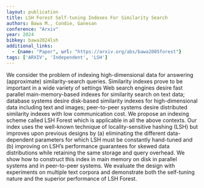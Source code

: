 ```yaml
---
layout: publication
title: LSH Forest Self-tuning Indexes For Similarity Search
authors: Bawa M., Condie, Ganesan
conference: "Arxiv"
year: 2024
bibkey: bawa2024lsh
additional_links:
  - {name: "Paper", url: "https://arxiv.org/abs/bawa2005forest"}
tags: ['ARXIV', 'Independent', 'LSH']
---
```

We consider the problem of indexing high-dimensional data for answering (approximate) similarity-search queries. Similarity indexes prove to be important in a wide variety of settings Web search engines desire fast parallel main-memory-based indexes for similarity search on text data; database systems desire disk-based similarity indexes for high-dimensional data including text and images; peer-to-peer systems desire distributed similarity indexes with low communication cost. We propose an indexing scheme called LSH Forest which is applicable in all the above contexts. Our index uses the well-known technique of locality-sensitive hashing (LSH) but improves upon previous designs by (a) eliminating the different data-dependent parameters for which LSH must be constantly hand-tuned and (b) improving on LSH’s performance guarantees for skewed data distributions while retaining the same storage and query overhead. We show how to construct this index in main memory on disk in parallel systems and in peer-to-peer systems. We evaluate the design with experiments on multiple text corpora and demonstrate both the self-tuning nature and the superior performance of LSH Forest.
